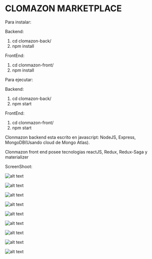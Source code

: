# CLOMAZON MARKETPLACE

Para instalar:

Backend:
1. cd clomazon-back/
2. npm install

FrontEnd:
1. cd clonmazon-front/
2. npm install

Para ejecutar:

Backend:
1. cd clomazon-back/
2. npm start

FrontEnd:
1. cd clonmazon-front/
2. npm start

Clonmazon backend esta escrito en javascript: NodeJS, Express, MongoDB(Usando cloud de Mongo Atlas).

Clonmazon front end posee tecnologias reactJS, Redux, Redux-Saga y materializer

ScreenShoot:

![alt text](https://i.imgur.com/enxhPgt.png)

![alt text](https://i.imgur.com/VMGixDI.png)

![alt text](https://i.imgur.com/R0n7zhf.png)

![alt text](https://i.imgur.com/E7CMBGZ.png)

![alt text](https://i.imgur.com/3QTFa1Z.png)

![alt text](https://i.imgur.com/Aq993jg.png)

![alt text](https://i.imgur.com/2Kui2cw.png)

![alt text](https://i.imgur.com/d6rxP7E.png)

![alt text](https://i.imgur.com/hECYrpb.png)
